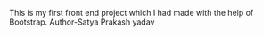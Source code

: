 This is my first front end project which I had made with the help of Bootstrap.
Author-Satya Prakash yadav
